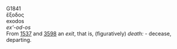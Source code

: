 G1841  
ἔξοδος  
exodos  
*ex‘-od-os*  
From [1537](g1537) and [3598](g3598) an *exit*, that is, (figuratively)
*death:* - decease, departing.  

